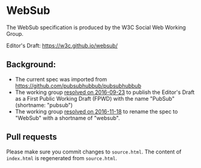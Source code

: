 # WebSub

The WebSub specification is produced by the W3C Social Web Working Group.

Editor's Draft: https://w3c.github.io/websub/

## Background:
* The current spec was imported from https://github.com/pubsubhubbub/pubsubhubbub
* The working group [resolved on 2016-09-23](https://www.w3.org/wiki/Socialwg/2016-09-23-minutes#Pubsubhubbub) to publish the Editor's Draft as a First Public Working Draft (FPWD) with the name "PubSub" (shortname: "pubsub")
* The working group [resolved on 2016-11-18](https://www.w3.org/wiki/Socialwg/2016-11-18-minutes#PubSub_renaming) to rename the spec to "WebSub" with a shortname of "websub".

## Pull requests

Please make sure you commit changes to `source.html`. The content of `index.html` is regenerated from `source.html`.
